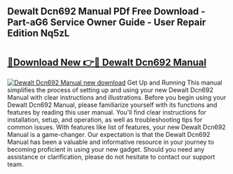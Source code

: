 ## Dewalt Dcn692 Manual PDf Free Download - Part-aG6 Service Owner Guide - User Repair Edition Nq5zL

# <h2><a href="http://cf18572.oget.top/?id=Dewalt+Dcn692+Manual">🔗Download New 👉🔴 Dewalt Dcn692 Manual</a></h2>

[![Dewalt Dcn692 Manual new download](https://i.imgur.com/5g1atiW.png)](http://cf18572.oget.top/?id=Dewalt+Dcn692+Manual)
Get Up and Running This manual simplifies the process of setting up and using your new Dewalt Dcn692 Manual with clear instructions and illustrations. Before you begin using your Dewalt Dcn692 Manual, please familiarize yourself with its functions and features by reading this user manual. You'll find clear instructions for installation, setup, and operation, as well as troubleshooting tips for common issues. With features like list of features, your new Dewalt Dcn692 Manual is a game-changer. Our expectation is that the Dewalt Dcn692 Manual has been a valuable and informative resource in your journey to becoming proficient in using your new gadget. Should you need any assistance or clarification, please do not hesitate to contact our support team.
